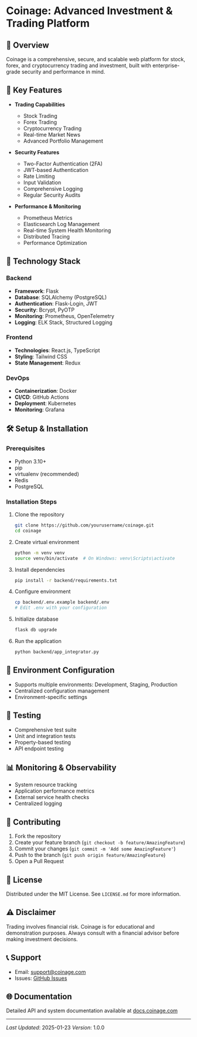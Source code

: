 # Coinage: Advanced Investment & Trading Platform

## 🚀 Overview
Coinage is a comprehensive, secure, and scalable web platform for stock, forex, and cryptocurrency trading and investment, built with enterprise-grade security and performance in mind.

## 🌟 Key Features
- **Trading Capabilities**
  - Stock Trading
  - Forex Trading
  - Cryptocurrency Trading
  - Real-time Market News
  - Advanced Portfolio Management

- **Security Features**
  - Two-Factor Authentication (2FA)
  - JWT-based Authentication
  - Rate Limiting
  - Input Validation
  - Comprehensive Logging
  - Regular Security Audits

- **Performance & Monitoring**
  - Prometheus Metrics
  - Elasticsearch Log Management
  - Real-time System Health Monitoring
  - Distributed Tracing
  - Performance Optimization

## 🔧 Technology Stack
### Backend
- **Framework**: Flask
- **Database**: SQLAlchemy (PostgreSQL)
- **Authentication**: Flask-Login, JWT
- **Security**: Bcrypt, PyOTP
- **Monitoring**: Prometheus, OpenTelemetry
- **Logging**: ELK Stack, Structured Logging

### Frontend
- **Technologies**: React.js, TypeScript
- **Styling**: Tailwind CSS
- **State Management**: Redux

### DevOps
- **Containerization**: Docker
- **CI/CD**: GitHub Actions
- **Deployment**: Kubernetes
- **Monitoring**: Grafana

## 🛠 Setup & Installation

### Prerequisites
- Python 3.10+
- pip
- virtualenv (recommended)
- Redis
- PostgreSQL

### Installation Steps
1. Clone the repository
   ```bash
   git clone https://github.com/yourusername/coinage.git
   cd coinage
   ```

2. Create virtual environment
   ```bash
   python -m venv venv
   source venv/bin/activate  # On Windows: venv\Scripts\activate
   ```

3. Install dependencies
   ```bash
   pip install -r backend/requirements.txt
   ```

4. Configure environment
   ```bash
   cp backend/.env.example backend/.env
   # Edit .env with your configuration
   ```

5. Initialize database
   ```bash
   flask db upgrade
   ```

6. Run the application
   ```bash
   python backend/app_integrator.py
   ```

## 🔐 Environment Configuration
- Supports multiple environments: Development, Staging, Production
- Centralized configuration management
- Environment-specific settings

## 🧪 Testing
- Comprehensive test suite
- Unit and integration tests
- Property-based testing
- API endpoint testing

## 📊 Monitoring & Observability
- System resource tracking
- Application performance metrics
- External service health checks
- Centralized logging

## 🤝 Contributing
1. Fork the repository
2. Create your feature branch (`git checkout -b feature/AmazingFeature`)
3. Commit your changes (`git commit -m 'Add some AmazingFeature'`)
4. Push to the branch (`git push origin feature/AmazingFeature`)
5. Open a Pull Request

## 📜 License
Distributed under the MIT License. See `LICENSE.md` for more information.

## ⚠️ Disclaimer
Trading involves financial risk. Coinage is for educational and demonstration purposes. Always consult with a financial advisor before making investment decisions.

## 📞 Support
- Email: support@coinage.com
- Issues: [GitHub Issues](https://github.com/yourusername/coinage/issues)

## 🌐 Documentation
Detailed API and system documentation available at [docs.coinage.com](https://docs.coinage.com)

---

*Last Updated*: 2025-01-23
*Version*: 1.0.0
